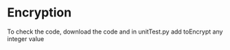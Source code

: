 # Encryption
To check the code, download the code and in unitTest.py add toEncrypt any integer value
